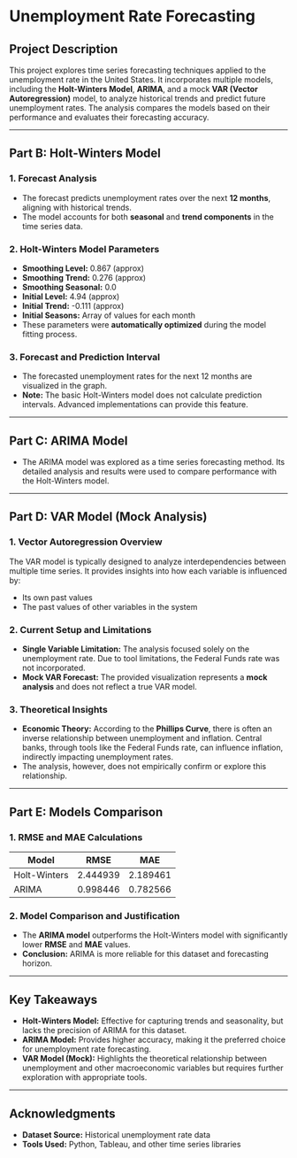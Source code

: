 # Unemployment Rate Forecasting

## Project Description
This project explores time series forecasting techniques applied to the unemployment rate in the United States. It incorporates multiple models, including the **Holt-Winters Model**, **ARIMA**, and a mock **VAR (Vector Autoregression)** model, to analyze historical trends and predict future unemployment rates. The analysis compares the models based on their performance and evaluates their forecasting accuracy.

---

## Part B: Holt-Winters Model

### **1. Forecast Analysis**
- The forecast predicts unemployment rates over the next **12 months**, aligning with historical trends.
- The model accounts for both **seasonal** and **trend components** in the time series data.

### **2. Holt-Winters Model Parameters**
- **Smoothing Level:** 0.867 (approx)
- **Smoothing Trend:** 0.276 (approx)
- **Smoothing Seasonal:** 0.0
- **Initial Level:** 4.94 (approx)
- **Initial Trend:** -0.111 (approx)
- **Initial Seasons:** Array of values for each month
- These parameters were **automatically optimized** during the model fitting process.

### **3. Forecast and Prediction Interval**
- The forecasted unemployment rates for the next 12 months are visualized in the graph.
- **Note:** The basic Holt-Winters model does not calculate prediction intervals. Advanced implementations can provide this feature.

---

## Part C: ARIMA Model

- The ARIMA model was explored as a time series forecasting method. Its detailed analysis and results were used to compare performance with the Holt-Winters model.

---

## Part D: VAR Model (Mock Analysis)

### **1. Vector Autoregression Overview**
The VAR model is typically designed to analyze interdependencies between multiple time series. It provides insights into how each variable is influenced by:
- Its own past values
- The past values of other variables in the system

### **2. Current Setup and Limitations**
- **Single Variable Limitation:** The analysis focused solely on the unemployment rate. Due to tool limitations, the Federal Funds rate was not incorporated.
- **Mock VAR Forecast:** The provided visualization represents a **mock analysis** and does not reflect a true VAR model.

### **3. Theoretical Insights**
- **Economic Theory:** According to the **Phillips Curve**, there is often an inverse relationship between unemployment and inflation. Central banks, through tools like the Federal Funds rate, can influence inflation, indirectly impacting unemployment rates.
- The analysis, however, does not empirically confirm or explore this relationship.

---

## Part E: Models Comparison

### **1. RMSE and MAE Calculations**
| **Model**         | **RMSE**   | **MAE**    |
|--------------------|------------|------------|
| Holt-Winters       | 2.444939   | 2.189461   |
| ARIMA             | 0.998446   | 0.782566   |

### **2. Model Comparison and Justification**
- The **ARIMA model** outperforms the Holt-Winters model with significantly lower **RMSE** and **MAE** values.
- **Conclusion:** ARIMA is more reliable for this dataset and forecasting horizon.

---

## Key Takeaways
- **Holt-Winters Model:** Effective for capturing trends and seasonality, but lacks the precision of ARIMA for this dataset.
- **ARIMA Model:** Provides higher accuracy, making it the preferred choice for unemployment rate forecasting.
- **VAR Model (Mock):** Highlights the theoretical relationship between unemployment and other macroeconomic variables but requires further exploration with appropriate tools.

---

## Acknowledgments
- **Dataset Source:** Historical unemployment rate data
- **Tools Used:** Python, Tableau, and other time series libraries
